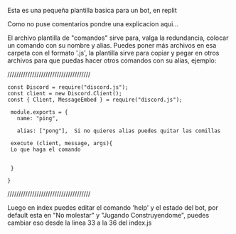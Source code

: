 Esta es una pequeña plantilla basica para un bot, en replit


Como no puse comentarios pondre una explicacion aqui...


El archivo plantilla de "comandos" sirve para, valga la redundancia, colocar un comando con su nombre y alias. Puedes poner más archivos en esa carpeta con el formato '.js', la plantilla sirve para copiar y pegar en otros archivos para que puedas hacer otros comandos con su alias, ejemplo:


  ///////////////////////////////////// 
 ```
const Discord = require("discord.js");
const client = new Discord.Client();
const { Client, MessageEmbed } = require("discord.js");

  module.exports = {
    name: "ping",
    
    alias: ["pong"],  Si no quieres alias puedes quitar las comillas 
    
  execute (client, message, args){
  Lo que haga el comando   

  
  }

}
```
  ///////////////////////////////////// 

Luego en index puedes editar el comando 'help' y el estado del bot, por default esta en "No molestar" y "Jugando Construyendome", puedes cambiar eso desde la linea 33 a la 36 del index.js 

